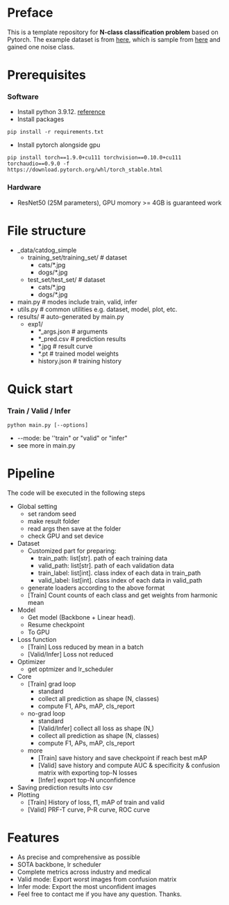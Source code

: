 # Preface
This is a template repository for **N-class classification problem** based on Pytorch. The example dataset is from [here](https://drive.google.com/file/d/1ADEaQc6WyTVgWN-SZhpUgHchDGZDmY20/view?usp=sharing), which is sample from [here](https://www.kaggle.com/datasets/tongpython/cat-and-dog) and gained one noise class.

# Prerequisites
### Software
+ Install python 3.9.12. [reference](https://docs.conda.io/projects/miniconda/en/latest/)
+ Install packages
```
pip install -r requirements.txt 
```
+ Install pytorch alongside gpu
```
pip install torch==1.9.0+cu111 torchvision==0.10.0+cu111 torchaudio==0.9.0 -f https://download.pytorch.org/whl/torch_stable.html
```
### Hardware
+ ResNet50 (25M parameters), GPU momory >= 4GB is guaranteed work

# File structure
+ _data/catdog_simple
	+ training_set/training_set/ # dataset
    	+ cats/*.jpg
    	+ dogs/*.jpg
	+ test_set/test_set/ # dataset
    	+ cats/*.jpg
    	+ dogs/*.jpg 
+ main.py # modes include train, valid, infer
+ utils.py # common utilities e.g. dataset, model, plot, etc. 
+ results/ # auto-generated by main.py
    + exp1/
        + *_args.json # arguments
        + *_pred.csv # prediction results
        + *.jpg # result curve
        + *.pt # trained model weights
        + history.json # training history

# Quick start
### Train / Valid / Infer  
```
python main.py [--options]
```
+ \--mode: be ''train" or "valid" or "infer"
+ see more in main.py

# Pipeline
The code will be executed in the following steps
+ Global setting
	+ set random seed
	+ make result folder
	+ read args then save at the folder
	+ check GPU and set device
+ Dataset
	+ Customized part for preparing:
		+ train_path: list[str]. path of each training data
		+ valid_path: list[str]. path of each validation data
		+ train_label: list[int]. class index of each data in train_path
		+ valid_label: list[int]. class index of each data in valid_path
	+ generate loaders according to the above format
	+ [Train] Count counts of each class and get weights from harmonic mean
+ Model
	+ Get model (Backbone + Linear head).
	+ Resume checkpoint
	+ To GPU
+ Loss function
	+ [Train] Loss reduced by mean in a batch
	+ [Valid/Infer] Loss not reduced
+ Optimizer
	+ get optmizer and lr_scheduler
+ Core
	+ [Train] grad loop
		+ standard
		+ collect all prediction as shape (N, classes)
		+ compute F1, APs, mAP, cls_report
	+ no-grad loop
		+ standard
		+ [Valid/Infer] collect all loss as shape (N,) 
		+ collect all prediction as shape (N, classes)
		+ compute F1, APs, mAP, cls_report
	+ more
		+ [Train] save history and save checkpoint if reach best mAP
		+ [Valid] save history and compute AUC & specificity & confusion matrix with exporting top-N losses
		+ [Infer] export top-N unconfidence
+ Saving prediction results into csv
+ Plotting
	+ [Train] History of loss, f1, mAP of train and valid
	+ [Valid] PRF-T curve, P-R curve, ROC curve

# Features
+ As precise and comprehensive as possible
+ SOTA backbone, lr scheduler
+ Complete metrics across industry and medical 
+ Valid mode: Export worst images from confusion matrix
+ Infer mode: Export the most unconfident images
+ Feel free to contact me if you have any question. Thanks.
